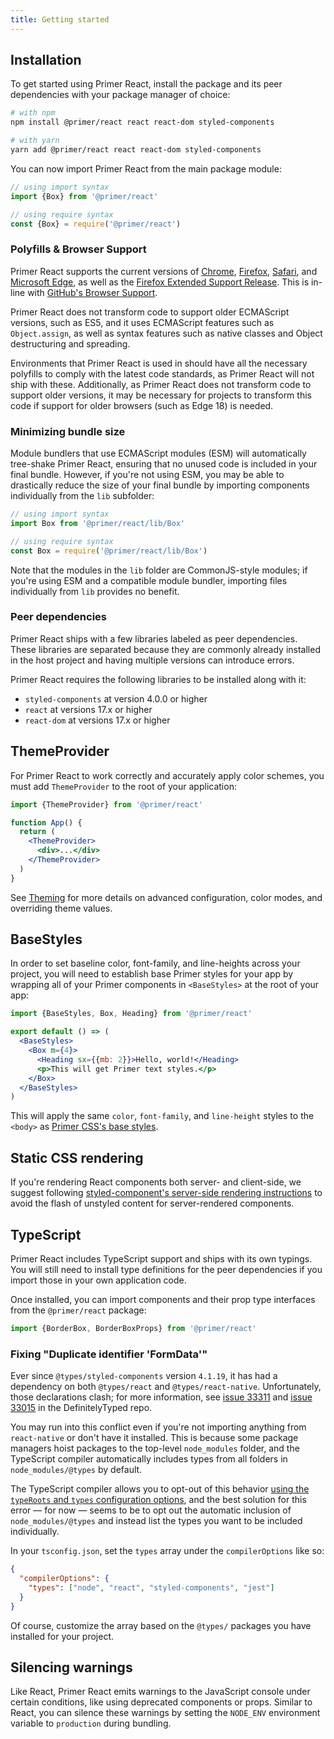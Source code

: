 ```yaml
---
title: Getting started
---
```


## Installation

To get started using Primer React, install the package and its peer dependencies with your package manager of choice:

```bash
# with npm
npm install @primer/react react react-dom styled-components

# with yarn
yarn add @primer/react react react-dom styled-components
```

You can now import Primer React from the main package module:

```javascript
// using import syntax 
import {Box} from '@primer/react'
```

```javascript
// using require syntax
const {Box} = require('@primer/react')
```

### Polyfills & Browser Support

Primer React supports the current versions of [Chrome](https://www.google.com/chrome/), [Firefox](http://www.mozilla.org/firefox/), [Safari](http://www.apple.com/safari/), and [Microsoft Edge](https://www.microsoft.com/en-us/windows/microsoft-edge), as well as the [Firefox Extended Support Release](https://www.mozilla.org/en-US/firefox/organizations/). This is in-line with [GitHub's Browser Support](https://docs.github.com/en/free-pro-team@latest/github/getting-started-with-github/supported-browsers).

Primer React does not transform code to support older ECMAScript versions, such as ES5, and it uses ECMAScript features such as `Object.assign`, as well as syntax features such as native classes and Object destructuring and spreading.

Environments that Primer React is used in should have all the necessary polyfills to comply with the latest code standards, as Primer React will not ship with these. Additionally, as Primer React does not transform code to support older versions, it may be necessary for projects to transform this code if support for older browsers (such as Edge 18) is needed.

### Minimizing bundle size

Module bundlers that use ECMAScript modules (ESM) will automatically tree-shake Primer React, ensuring that no unused code is included in your final bundle. However, if you're not using ESM, you may be able to drastically reduce the size of your final bundle by importing components individually from the `lib` subfolder:

```javascript
// using import syntax
import Box from '@primer/react/lib/Box'
```

```javascript
// using require syntax
const Box = require('@primer/react/lib/Box')
```

Note that the modules in the `lib` folder are CommonJS-style modules; if you're using ESM and a compatible module bundler, importing files individually from `lib` provides no benefit.

### Peer dependencies

Primer React ships with a few libraries labeled as peer dependencies. These libraries are separated because they are commonly already installed in the host project and having multiple versions can introduce errors.

Primer React requires the following libraries to be installed along with it:

- `styled-components` at version 4.0.0 or higher
- `react` at versions 17.x or higher
- `react-dom` at versions 17.x or higher

## ThemeProvider

For Primer React to work correctly and accurately apply color schemes, you must add `ThemeProvider` to the root of your application:

```jsx
import {ThemeProvider} from '@primer/react'

function App() {
  return (
    <ThemeProvider>
      <div>...</div>
    </ThemeProvider>
  )
}
```

See [Theming](/theming) for more details on advanced configuration, color modes, and overriding theme values.

## BaseStyles

In order to set baseline color, font-family, and line-heights across your project, you will need to establish base Primer styles for your app by wrapping all of your Primer components in `<BaseStyles>` at the root of your app:

```jsx
import {BaseStyles, Box, Heading} from '@primer/react'

export default () => (
  <BaseStyles>
    <Box m={4}>
      <Heading sx={{mb: 2}}>Hello, world!</Heading>
      <p>This will get Primer text styles.</p>
    </Box>
  </BaseStyles>
)
```

This will apply the same `color`, `font-family`, and `line-height` styles to the `<body>` as [Primer CSS's base styles](https://github.com/primer/css/blob/master/src/base/base.scss#L15-L20).

## Static CSS rendering

If you're rendering React components both server- and client-side, we suggest following [styled-component's server-side rendering instructions](https://www.styled-components.com/docs/advanced#server-side-rendering) to avoid the flash of unstyled content for server-rendered components.

## TypeScript

Primer React includes TypeScript support and ships with its own typings. You will still need to install type definitions for the peer dependencies if you import those in your own application code.

Once installed, you can import components and their prop type interfaces from the `@primer/react` package:

```typescript
import {BorderBox, BorderBoxProps} from '@primer/react'
```

### Fixing "Duplicate identifier 'FormData'"

Ever since `@types/styled-components` version `4.1.19`, it has had a dependency on both `@types/react` and `@types/react-native`. Unfortunately, those declarations clash; for more information, see [issue 33311](https://github.com/DefinitelyTyped/DefinitelyTyped/issues/33311) and [issue 33015](https://github.com/DefinitelyTyped/DefinitelyTyped/issues/33015) in the DefinitelyTyped repo.

You may run into this conflict even if you're not importing anything from `react-native` or don't have it installed. This is because some package managers hoist packages to the top-level `node_modules` folder, and the TypeScript compiler automatically includes types from all folders in `node_modules/@types` by default.

The TypeScript compiler allows you to opt-out of this behavior [using the `typeRoots` and `types` configuration options](https://www.typescriptlang.org/docs/handbook/tsconfig-json.html#types-typeroots-and-types), and the best solution for this error — for now — seems to be to opt out the automatic inclusion of `node_modules/@types` and instead list the types you want to be included individually.

In your `tsconfig.json`, set the `types` array under the `compilerOptions` like so:

```json
{
  "compilerOptions": {
    "types": ["node", "react", "styled-components", "jest"]
  }
}
```

Of course, customize the array based on the `@types/` packages you have installed for your project.

## Silencing warnings

Like React, Primer React emits warnings to the JavaScript console under certain conditions, like using deprecated components or props. Similar to React, you can silence these warnings by setting the `NODE_ENV` environment variable to `production` during bundling.
